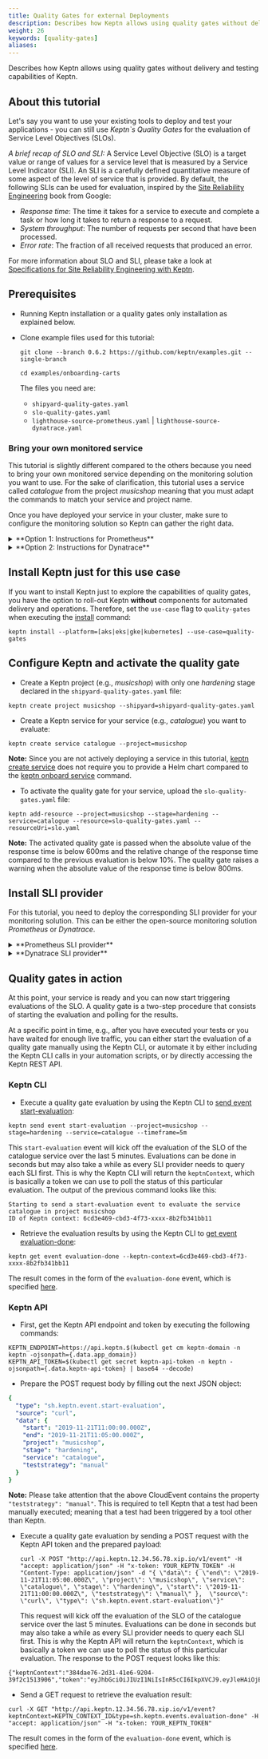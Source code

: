 ```yaml
---
title: Quality Gates for external Deployments
description: Describes how Keptn allows using quality gates without delivery and testing capabilities of Keptn.
weight: 26
keywords: [quality-gates]
aliases:
---
```


Describes how Keptn allows using quality gates without delivery and testing capabilities of Keptn.

## About this tutorial

Let's say you want to use your existing tools to deploy and test your applications - you can still use *Keptn`s Quality Gates* for the evaluation of Service Level Objectives (SLOs).

*A brief recap of SLO and SLI:* A Service Level Objective (SLO) is a target value or range of values for a service level that is measured by a Service Level Indicator (SLI). An SLI is a carefully defined quantitative measure of some aspect of the level of service that is provided. By default, the following SLIs can be used for evaluation, inspired by the [Site Reliability Engineering](https://landing.google.com/sre/sre-book/chapters/service-level-objectives) book from Google:

* *Response time*: The time it takes for a service to execute and complete a task or how long it takes to return a response to a request.
* *System throughput*: The number of requests per second that have been processed.
* *Error rate*: The fraction of all received requests that produced an error.

For more information about SLO and SLI, please take a look at [Specifications for Site Reliability Engineering with Keptn](https://github.com/keptn/spec/blob/0.1.3/sre.md).

## Prerequisites

* Running Keptn installation or a quality gates only installation as explained below.

* Clone example files used for this tutorial:

    ```console
    git clone --branch 0.6.2 https://github.com/keptn/examples.git --single-branch
    ```

    ```console
    cd examples/onboarding-carts
    ```

    The files you need are:

    * `shipyard-quality-gates.yaml` 
    * `slo-quality-gates.yaml`
    * `lighthouse-source-prometheus.yaml` | `lighthouse-source-dynatrace.yaml`

### Bring your own monitored service

This tutorial is slightly different compared to the others because you need to bring your own monitored service depending on the monitoring solution you want to use. For the sake of clarification, this tutorial uses a service called *catalogue* from the project *musicshop* meaning that you must adapt the commands to match your service and project name.  

Once you have deployed your service in your cluster, make sure to configure the monitoring solution so Keptn can gather the right data.

<details><summary>**Option 1: Instructions for Prometheus**</summary>
<p>

This tutorial assumes that you have Prometheus that is either managed by Keptn or not.
Furthermore, the service has to be monitored by Prometheus. Therefore, a *scrape job* and an *alert rule* are required:

* A **scrape job** for your service. For more information about configuring a scrape job, see the official Prometheus documentation at section [scrape_config](https://prometheus.io/docs/prometheus/latest/configuration/configuration/#scrape_config). 

    To configure a scrape job for a Prometheus deployed on Kubernetes, you need to update the `prometheus-server-conf` ConfigMap at the `prometheus.yml` section with an additional scrape job:

        prometheus.yaml:
        ----
        scrape_configs: 
        - job_name: catalogue-musicshop-hardening
          honor_timestamps: false
          metrics_path: /prometheus
          static_configs:
          - targets:
            - catalogue.musicshop-hardening:80

* An **alert rule** for the SLI and the scrape job. For more information about configuring alert rules, see the official Prometheus documentation at section [alerting_rules](https://prometheus.io/docs/prometheus/latest/configuration/alerting_rules/). 

    To add an alert rule to a Prometheus deployed on Kubernetes, you need to update the `prometheus-server-conf` ConfigMap at the `prometheus.rules` section with an additional group. Please be aware that the values of the label service, stage, and project must match your service, stage, and project as created in the [below step](./#configure-keptn-and-activate-the-quality-gate).

        prometheus.rules:
        ----
        groups:
        - name: catalogue musicshop-hardening alerts
          rules:
          - alert: response_time_p95>600
            expr: histogram_quantile(0.95,sum(rate(http_response_time_milliseconds_bucket{job='catalogue-musicshop-hardening'}[180s]))by(le))>600
            for: 5m
            labels:
              severity: webhook
              pod_name: catalogue
              service: catalogue
              stage: hardening
              project: musicshop
            annotations:
              summary: response_time_p95>600
              descriptions: Pod name {{ $labels.pod_name }}

* Before continue, please verify that you have an alert rule as shown below: 

    {{< popup_image
      link="./assets/prometheus_alert.png"
      caption="Prometheus Alert for SLI"
      width="50%">}}

</p>
</details>

<details><summary>**Option 2: Instructions for Dynatrace**</summary>
<p>

In order for Keptn to extract monitoring data of your specific service it is recommended that you tag your services in Dynatrace in a way that the tags uniquely identify your services. The Keptn best practice is to put a tag for project, stage and service. The following shows an example of a service in Dynatrace that is tagged with  **keptn_project**, **keptn_stage**, and **keptn_service**: 
  {{< popup_image
    link="./assets/monitored_service.png"
    caption="Tags on catalogue service"
    width="50%">}}

Please consult the Dynatrace documentation on [Tags and Metadata](https://www.dynatrace.com/support/help/how-to-use-dynatrace/tags-and-metadata/) to learn more about manual or automated tagging.
For this tutorial you can pass the metadata via an environment variable and then let Dynatrace convert that metadata into tags through Automated Tagging rules:

1. Set the environment variable [DT_CUSTOM_PROP](../../reference/monitoring/dynatrace/#set-dt-custom-prop-before-onboarding-a-service) with a key-value pair for the tags `keptn_stage`, `keptn_project`, and `keptn_service` in your deployment manifest and deploy your service:
        
        env:
        - name: DT_CUSTOM_PROP
          value: "keptn_stage=hardening keptn_project=musicshop keptn_service=catalogue"

1. In Dynatrace, create 3 automated tagging rules named **keptn_project**, **keptn_stage**, and **keptn_service** that extract the respective metadata from the passed environment variable 

**Note 1:** If you decide to use different tag names or a different set of tags, make sure to adapt the Dynatrace `sli.yaml` file, which you will configure later in this tutorial to reflect the tags you put on your service.

**Note 2:** An alternative option is to use the environment variable [DT_TAGS](https://www.dynatrace.com/support/help/how-to-use-dynatrace/tags-and-metadata/setup/define-tags-based-on-environment-variables/), which will automatically convert the passed values into tags:
```
env:
- name: DT_TAGS
  value: "keptn_stage=hardening keptn_project=musicshop keptn_service=catalogue"
``` 

</p>
</details>

## Install Keptn just for this use case

If you want to install Keptn just to explore the capabilities of quality gates, you have the option to roll-out Keptn **without** components for automated delivery and operations. Therefore, set the `use-case` flag to `quality-gates` when executing the [install](../../reference/cli/commands/keptn_install) command:

```console
keptn install --platform=[aks|eks|gke|kubernetes] --use-case=quality-gates
```

## Configure Keptn and activate the quality gate

* Create a Keptn project (e.g., *musicshop*) with only one *hardening* stage declared in the `shipyard-quality-gates.yaml` file:

```
keptn create project musicshop --shipyard=shipyard-quality-gates.yaml
```

* Create a Keptn service for your service (e.g., *catalogue*) you want to evaluate:

```console
keptn create service catalogue --project=musicshop
```

  **Note:** Since you are not actively deploying a service in this tutorial, [keptn create service](../../reference/cli/commands/keptn_create_service/) does not require you to provide a Helm chart compared to the [keptn onboard service](../../reference/cli/commands/keptn_onboard_service) command. 

* To activate the quality gate for your service, upload the `slo-quality-gates.yaml` file:

```console
keptn add-resource --project=musicshop --stage=hardening --service=catalogue --resource=slo-quality-gates.yaml --resourceUri=slo.yaml
```

  **Note:** The activated quality gate is passed when the absolute value of the response time is below 600ms and the relative change of the response time compared to the previous evaluation is below 10%. The quality gate raises a warning when the absolute value of the response time is below 800ms.

## Install SLI provider

For this tutorial, you need to deploy the corresponding SLI provider for your monitoring solution. This can be either the open-source monitoring solution *Prometheus* or *Dynatrace*. 

<details><summary>**Prometheus SLI provider**</summary>
<p>

1. Complete steps from section [Setup Prometheus SLI provider](../../reference/monitoring/prometheus/#setup-prometheus-sli-provider).

1. To configure Keptn to use the Prometheus SLI provider for your project (e.g. **musicshop**), execute the following command:

    ```console
    keptn configure monitoring prometheus --project=musicshop --service=catalogue --suppress-websocket
    ```

    **Note:** if you are using Keptn 0.6.0 instead of 0.6.1 or 0.6.2, you will have to apply the following ConfigMap by executing the following command from within the `examples/onboarding-carts` folder:
    
    ```
    kubectl apply -f lighthouse-source-prometheus.yaml
    ```
    
    ```yaml
    apiVersion: v1
    data:
      sli-provider: prometheus
    kind: ConfigMap
    metadata:
      name: lighthouse-config-PROJECTNAME
      namespace: keptn
    ```

1. Configure custom SLIs for the Prometheus SLI provider as specified in `sli-config-prometheus.yaml`:

    ```console
    keptn add-resource --project=musicshop --stage=hardening --service=catalogue --resource=sli-config-prometheus.yaml --resourceUri=prometheus/sli.yaml
    ```

</p>
</details>

<details><summary>**Dynatrace SLI provider**</summary>
<p>


1. Complete steps from section [Setup Dynatrace SLI provider](../../reference/monitoring/dynatrace/#setup-dynatrace-sli-provider).

1. To configure Keptn to use the Dynatrace SLI provider for your project (e.g. **musicshop**), execute the following command:

    ```console
    keptn configure monitoring dynatrace --project=musicshop --suppress-websocket
    ```
    
    **Note:** if you are using Keptn 0.6.0 instead of 0.6.1 or 0.6.2, you will have to apply the following ConfigMap by executing the following command from within the `examples/onboarding-carts` folder:
    
    ```
    kubectl apply -f lighthouse-source-dynatrace.yaml
    ```
    
    ```yaml
    apiVersion: v1
    data:
      sli-provider: dynatrace
    kind: ConfigMap
    metadata:
      name: lighthouse-config-PROJECTNAME
      namespace: keptn
    ```

1. Configure custom SLIs for the Dynatrace SLI provider as specified in `sli-config-dynatrace-no-deployment-tag.yaml`:

    ```console
    keptn add-resource --project=musicshop --stage=hardening --service=catalogue --resource=sli-config-dynatrace-no-deployment-tag.yaml --resourceUri=dynatrace/sli.yaml
    ```

</p>
</details>

## Quality gates in action 

At this point, your service is ready and you can now start triggering evaluations of the SLO. A quality gate is a two-step procedure that consists of starting the evaluation and polling for the results.

At a specific point in time, e.g., after you have executed your tests or you have waited for enough live traffic, you can either start the evaluation of a quality gate manually using the Keptn CLI, or automate it by either including the Keptn CLI calls in your automation scripts, or by directly accessing the Keptn REST API. 

### Keptn CLI

* Execute a quality gate evaluation by using the Keptn CLI to [send event start-evaluation](../../reference/cli/commands/keptn_send_event_start-evaluation): 

```console
keptn send event start-evaluation --project=musicshop --stage=hardening --service=catalogue --timeframe=5m
```

  This `start-evaluation` event will kick off the evaluation of the SLO of the catalogue service over the last 5 minutes. Evaluations can be done in seconds but may also take a while as every SLI provider needs to query each SLI first. This is why the Keptn CLI will return the `keptnContext`, which is basically a token we can use to poll the status of this particular evaluation. The output of the previous command looks like this:

```console
Starting to send a start-evaluation event to evaluate the service catalogue in project musicshop
ID of Keptn context: 6cd3e469-cbd3-4f73-xxxx-8b2fb341bb11
```

* Retrieve the evaluation results by using the Keptn CLI to [get event evaluation-done](../../reference/cli/commands/keptn_get_event_evaluation-done): 
    
```console
keptn get event evaluation-done --keptn-context=6cd3e469-cbd3-4f73-xxxx-8b2fb341bb11
```

The result comes in the form of the `evaluation-done` event, which is specified [here](https://github.com/keptn/spec/blob/0.1.3/cloudevents.md#evaluation-done).

### Keptn API

* First, get the Keptn API endpoint and token by executing the following commands: 

```console
KEPTN_ENDPOINT=https://api.keptn.$(kubectl get cm keptn-domain -n keptn -ojsonpath={.data.app_domain})
KEPTN_API_TOKEN=$(kubectl get secret keptn-api-token -n keptn -ojsonpath={.data.keptn-api-token} | base64 --decode)
```

* Prepare the POST request body by filling out the next JSON object: 

```yaml
{
  "type": "sh.keptn.event.start-evaluation",
  "source": "curl",
  "data": {
    "start": "2019-11-21T11:00:00.000Z",
    "end": "2019-11-21T11:05:00.000Z",
    "project": "musicshop",
    "stage": "hardening",
    "service": "catalogue",
    "teststrategy": "manual"
  }
}
```

**Note:** Please take attention that the above CloudEvent contains the property `"teststrategy": "manual"`. This is required to tell Keptn that a test had been manually executed; meaning that a test had been triggered by a tool other than Keptn. 

* Execute a quality gate evaluation by sending a POST request with the Keptn API token and the prepared payload:

  ```console
  curl -X POST "http://api.keptn.12.34.56.78.xip.io/v1/event" -H "accept: application/json" -H "x-token: YOUR_KEPTN_TOKEN" -H "Content-Type: application/json" -d "{ \"data\": { \"end\": \"2019-11-21T11:05:00.000Z\", \"project\": \"musicshop\", \"service\": \"catalogue\", \"stage\": \"hardening\", \"start\": \"2019-11-21T11:00:00.000Z\", \"teststrategy\": \"manual\" },  \"source\": \"curl\", \"type\": \"sh.keptn.event.start-evaluation\"}"
  ```

  This request will kick off the evaluation of the SLO of the catalogue service over the last 5 minutes. Evaluations can be done in seconds but may also take a while as every SLI provider needs to query each SLI first. This is why the Keptn API will return the `keptnContext`, which is basically a token we can use to poll the status of this particular evaluation. The response to the POST request looks like this:

```console
{"keptnContext":"384dae76-2d31-41e6-9204-39f2c1513906","token":"eyJhbGciOiJIUzI1NiIsInR5cCI6IkpXVCJ9.eyJleHAiOjE2MDU0NDA4ODl9.OdkhIoJ9KuT4bm7imvEXHdEPjnU0pl5S7DqGibNa924"}
```

* Send a GET request to retrieve the evaluation result: 

```console
curl -X GET "http://api.keptn.12.34.56.78.xip.io/v1/event?keptnContext=KEPTN_CONTEXT_ID&type=sh.keptn.events.evaluation-done" -H "accept: application/json" -H "x-token: YOUR_KEPTN_TOKEN"
```

The result comes in the form of the `evaluation-done` event, which is specified [here](https://github.com/keptn/spec/blob/0.1.3/cloudevents.md#evaluation-done).
